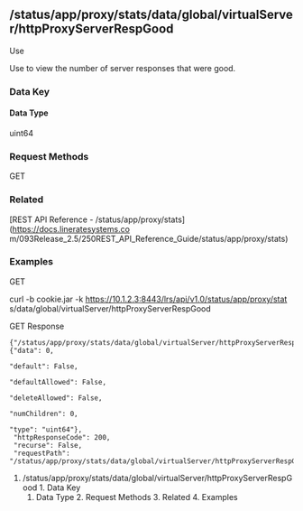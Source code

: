 ## /status/app/proxy/stats/data/global/virtualServer/httpProxyServerRespGood

Use

Use to view the number of server responses that were good.

### Data Key

#### Data Type

uint64

### Request Methods

GET

### Related

[REST API Reference - /status/app/proxy/stats](https://docs.lineratesystems.co
m/093Release_2.5/250REST_API_Reference_Guide/status/app/proxy/stats)

### Examples

GET

curl -b cookie.jar -k https://10.1.2.3:8443/lrs/api/v1.0/status/app/proxy/stat
s/data/global/virtualServer/httpProxyServerRespGood

GET Response

    
    {"/status/app/proxy/stats/data/global/virtualServer/httpProxyServerRespGood": {"data": 0,
                                                                                 "default": False,
                                                                                 "defaultAllowed": False,
                                                                                 "deleteAllowed": False,
                                                                                 "numChildren": 0,
                                                                                 "type": "uint64"},
     "httpResponseCode": 200,
     "recurse": False,
     "requestPath": "/status/app/proxy/stats/data/global/virtualServer/httpProxyServerRespGood"}
    

  1. /status/app/proxy/stats/data/global/virtualServer/httpProxyServerRespGood
    1. Data Key
      1. Data Type
    2. Request Methods
    3. Related
    4. Examples

